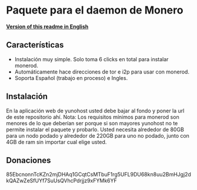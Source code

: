# Paquete para el daemon de Monero
**[Version of this readme in English](./README.md)**
## Características
- Instalación muy simple. Solo toma 6 clicks en total para instalar monerod.
- Automáticamente hace direcciones de tor e i2p para usar con monerod.
- Soporta Español (trabajo en proceso) e Ingles.
## Instalación
En la aplicación web de yunohost usted debe bajar al fondo y poner la url de este repositorio ahí.
Nota: Los requisitos mínimos para monerod son menores de lo que deberían ser porque si son mayores yunohost no te permite instalar el paquete y probarlo. Usted necesita alrededor de 80GB para un nodo podado y alrededor de 220GB para uno no podado, junto con 4GB de ram sin importar cual elige usted.

## Donaciones
85EbcnonnTcKZn2mjDHAq1GCqtCsMTbuF1rg5UFL9DU68kn8uu2BmHJgj2dkQAZwZeSfUYf7SuUsQVhcPdrjjz9xFYMk6YF